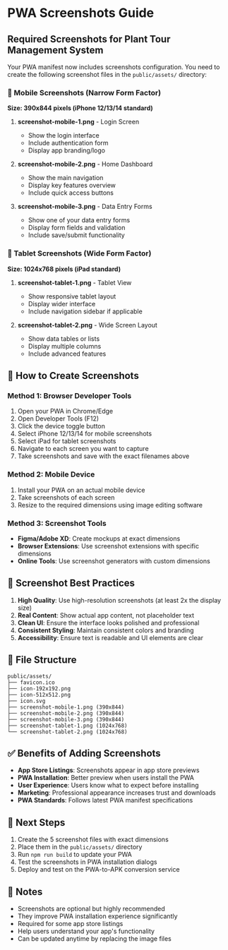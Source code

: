 # PWA Screenshots Guide

## Required Screenshots for Plant Tour Management System

Your PWA manifest now includes screenshots configuration. You need to create the following screenshot files in the `public/assets/` directory:

### 📱 Mobile Screenshots (Narrow Form Factor)
**Size: 390x844 pixels (iPhone 12/13/14 standard)**

1. **screenshot-mobile-1.png** - Login Screen
   - Show the login interface
   - Include authentication form
   - Display app branding/logo

2. **screenshot-mobile-2.png** - Home Dashboard
   - Show the main navigation
   - Display key features overview
   - Include quick access buttons

3. **screenshot-mobile-3.png** - Data Entry Forms
   - Show one of your data entry forms
   - Display form fields and validation
   - Include save/submit functionality

### 📱 Tablet Screenshots (Wide Form Factor)
**Size: 1024x768 pixels (iPad standard)**

1. **screenshot-tablet-1.png** - Tablet View
   - Show responsive tablet layout
   - Display wider interface
   - Include navigation sidebar if applicable

2. **screenshot-tablet-2.png** - Wide Screen Layout
   - Show data tables or lists
   - Display multiple columns
   - Include advanced features

## 📸 How to Create Screenshots

### Method 1: Browser Developer Tools
1. Open your PWA in Chrome/Edge
2. Open Developer Tools (F12)
3. Click the device toggle button
4. Select iPhone 12/13/14 for mobile screenshots
5. Select iPad for tablet screenshots
6. Navigate to each screen you want to capture
7. Take screenshots and save with the exact filenames above

### Method 2: Mobile Device
1. Install your PWA on an actual mobile device
2. Take screenshots of each screen
3. Resize to the required dimensions using image editing software

### Method 3: Screenshot Tools
- **Figma/Adobe XD**: Create mockups at exact dimensions
- **Browser Extensions**: Use screenshot extensions with specific dimensions
- **Online Tools**: Use screenshot generators with custom dimensions

## 🎨 Screenshot Best Practices

1. **High Quality**: Use high-resolution screenshots (at least 2x the display size)
2. **Real Content**: Show actual app content, not placeholder text
3. **Clean UI**: Ensure the interface looks polished and professional
4. **Consistent Styling**: Maintain consistent colors and branding
5. **Accessibility**: Ensure text is readable and UI elements are clear

## 📁 File Structure
```
public/assets/
├── favicon.ico
├── icon-192x192.png
├── icon-512x512.png
├── icon.svg
├── screenshot-mobile-1.png (390x844)
├── screenshot-mobile-2.png (390x844)
├── screenshot-mobile-3.png (390x844)
├── screenshot-tablet-1.png (1024x768)
└── screenshot-tablet-2.png (1024x768)
```

## ✅ Benefits of Adding Screenshots

- **App Store Listings**: Screenshots appear in app store previews
- **PWA Installation**: Better preview when users install the PWA
- **User Experience**: Users know what to expect before installing
- **Marketing**: Professional appearance increases trust and downloads
- **PWA Standards**: Follows latest PWA manifest specifications

## 🚀 Next Steps

1. Create the 5 screenshot files with exact dimensions
2. Place them in the `public/assets/` directory
3. Run `npm run build` to update your PWA
4. Test the screenshots in PWA installation dialogs
5. Deploy and test on the PWA-to-APK conversion service

## 📝 Notes

- Screenshots are optional but highly recommended
- They improve PWA installation experience significantly
- Required for some app store listings
- Help users understand your app's functionality
- Can be updated anytime by replacing the image files
